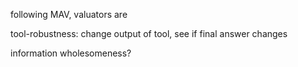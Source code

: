 following MAV, valuators are


tool-robustness: change output of tool, see if final answer changes

information wholesomeness?




